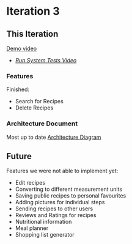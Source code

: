 # Iteration 3

## This Iteration
[Demo video](https://www.youtube.com/watch?v=OQuEn1Bnnc0)
- [*Run System Tests Video*](https://www.youtube.com/watch?v=tFbwj71Fw2Y)

### Features
Finished:
- Search for Recipes
- Delete Recipes


### Architecture Document
Most up to date [Architecture Diagram](ArchitectureDocumentation.md)

## Future
Features we were not able to implement yet:
- Edit recipes
- Converting to different measurement units
- Saving public recipes to personal favourites
- Adding pictures for individual steps
- Sending recipes to other users
- Reviews and Ratings for recipes
- Nutritional information
- Meal planner
- Shopping list generator